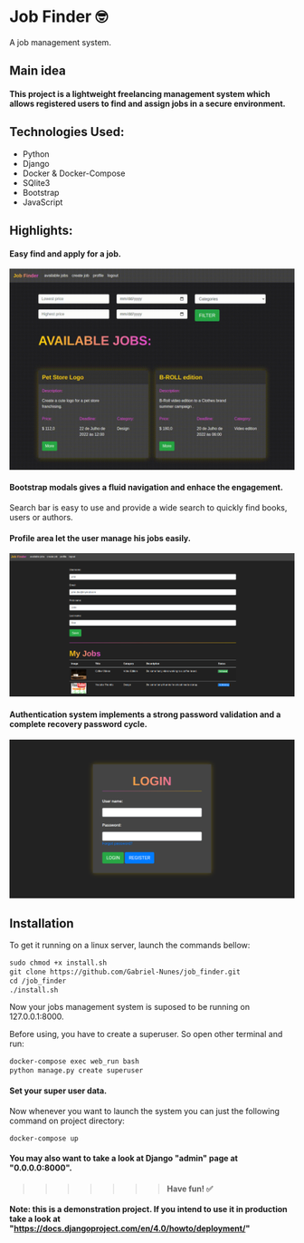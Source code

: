
# Job Finder 🤓

A job management system.

## Main idea

#### This project is a lightweight freelancing management system which allows registered users to find and assign jobs in a secure environment.

## Technologies Used:
- Python
- Django
- Docker & Docker-Compose
- SQlite3
- Bootstrap
- JavaScript
    
## Highlights:

#### Easy find and apply for a job.

![Demo](screenshots/get_job.gif)

#### Bootstrap modals gives a fluid navigation and enhace the engagement.

Search bar is easy to use and provide a wide search to quickly find books, users or authors.

#### Profile area let the user manage his jobs easily.
![alt](screenshots/profile_area.png)

#### Authentication system implements a strong password validation and a complete recovery password cycle.

![alt](screenshots/login.png)

## Installation

To get it running on a linux server, launch the commands bellow:

    sudo chmod +x install.sh
    git clone https://github.com/Gabriel-Nunes/job_finder.git
    cd /job_finder
    ./install.sh
 
Now your jobs management system is suposed to be running on 127.0.0.1:8000.

Before using, you have to create a superuser. So open other terminal and run:
    
    docker-compose exec web_run bash
    python manage.py create superuser

#### Set your super user data.
Now whenever you want to launch the system you can just the following command on project directory:
 
    docker-compose up

#### You may also want to take a look at Django "admin" page at "0.0.0.0:8000".

>>>>>>> #### Have fun! ✅

**Note: this is a demonstration project. If you intend to use it in production take a look at "https://docs.djangoproject.com/en/4.0/howto/deployment/"**
